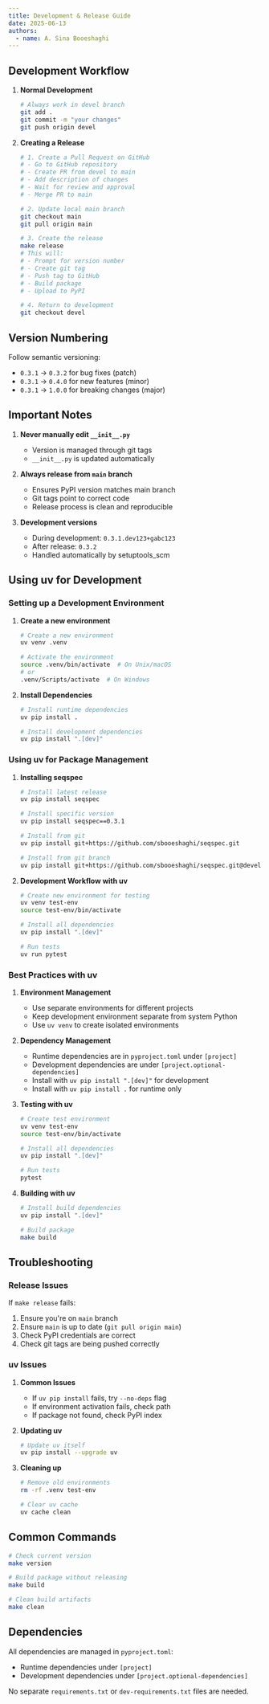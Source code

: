 ```yaml
---
title: Development & Release Guide
date: 2025-06-13
authors:
  - name: A. Sina Booeshaghi
---
```


## Development Workflow

1. **Normal Development**

   ```bash
   # Always work in devel branch
   git add .
   git commit -m "your changes"
   git push origin devel
   ```

2. **Creating a Release**

   ```bash
   # 1. Create a Pull Request on GitHub
   # - Go to GitHub repository
   # - Create PR from devel to main
   # - Add description of changes
   # - Wait for review and approval
   # - Merge PR to main

   # 2. Update local main branch
   git checkout main
   git pull origin main

   # 3. Create the release
   make release
   # This will:
   # - Prompt for version number
   # - Create git tag
   # - Push tag to GitHub
   # - Build package
   # - Upload to PyPI

   # 4. Return to development
   git checkout devel
   ```

## Version Numbering

Follow semantic versioning:

- `0.3.1` → `0.3.2` for bug fixes (patch)
- `0.3.1` → `0.4.0` for new features (minor)
- `0.3.1` → `1.0.0` for breaking changes (major)

## Important Notes

1. **Never manually edit `__init__.py`**

   - Version is managed through git tags
   - `__init__.py` is updated automatically

2. **Always release from `main` branch**

   - Ensures PyPI version matches main branch
   - Git tags point to correct code
   - Release process is clean and reproducible

3. **Development versions**
   - During development: `0.3.1.dev123+gabc123`
   - After release: `0.3.2`
   - Handled automatically by setuptools_scm

## Using uv for Development

### Setting up a Development Environment

1. **Create a new environment**

   ```bash
   # Create a new environment
   uv venv .venv

   # Activate the environment
   source .venv/bin/activate  # On Unix/macOS
   # or
   .venv/Scripts/activate  # On Windows
   ```

2. **Install Dependencies**

   ```bash
   # Install runtime dependencies
   uv pip install .

   # Install development dependencies
   uv pip install ".[dev]"
   ```

### Using uv for Package Management

1. **Installing seqspec**

   ```bash
   # Install latest release
   uv pip install seqspec

   # Install specific version
   uv pip install seqspec==0.3.1

   # Install from git
   uv pip install git+https://github.com/sbooeshaghi/seqspec.git

   # Install from git branch
   uv pip install git+https://github.com/sbooeshaghi/seqspec.git@devel
   ```

2. **Development Workflow with uv**

   ```bash
   # Create new environment for testing
   uv venv test-env
   source test-env/bin/activate

   # Install all dependencies
   uv pip install ".[dev]"

   # Run tests
   uv run pytest
   ```

### Best Practices with uv

1. **Environment Management**

   - Use separate environments for different projects
   - Keep development environment separate from system Python
   - Use `uv venv` to create isolated environments

2. **Dependency Management**

   - Runtime dependencies are in `pyproject.toml` under `[project]`
   - Development dependencies are under `[project.optional-dependencies]`
   - Install with `uv pip install ".[dev]"` for development
   - Install with `uv pip install .` for runtime only

3. **Testing with uv**

   ```bash
   # Create test environment
   uv venv test-env
   source test-env/bin/activate

   # Install all dependencies
   uv pip install ".[dev]"

   # Run tests
   pytest
   ```

4. **Building with uv**

   ```bash
   # Install build dependencies
   uv pip install ".[dev]"

   # Build package
   make build
   ```

## Troubleshooting

### Release Issues

If `make release` fails:

1. Ensure you're on `main` branch
2. Ensure `main` is up to date (`git pull origin main`)
3. Check PyPI credentials are correct
4. Check git tags are being pushed correctly

### uv Issues

1. **Common Issues**

   - If `uv pip install` fails, try `--no-deps` flag
   - If environment activation fails, check path
   - If package not found, check PyPI index

2. **Updating uv**

   ```bash
   # Update uv itself
   uv pip install --upgrade uv
   ```

3. **Cleaning up**

   ```bash
   # Remove old environments
   rm -rf .venv test-env

   # Clear uv cache
   uv cache clean
   ```

## Common Commands

```bash
# Check current version
make version

# Build package without releasing
make build

# Clean build artifacts
make clean
```

## Dependencies

All dependencies are managed in `pyproject.toml`:

- Runtime dependencies under `[project]`
- Development dependencies under `[project.optional-dependencies]`

No separate `requirements.txt` or `dev-requirements.txt` files are needed.
